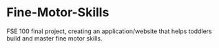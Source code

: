 # Fine-Motor-Skills
FSE 100 final project, creating an application/website that helps toddlers build and master fine motor skills.

